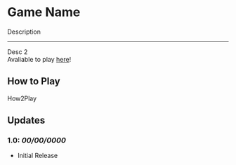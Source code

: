 # Game Name

Description

-----------

Desc 2  
Avaliable to play [here](https://lukiiy.github.io/)!

## How to Play

How2Play

## Updates

### **1.0**: _00/00/0000_

* Initial Release
